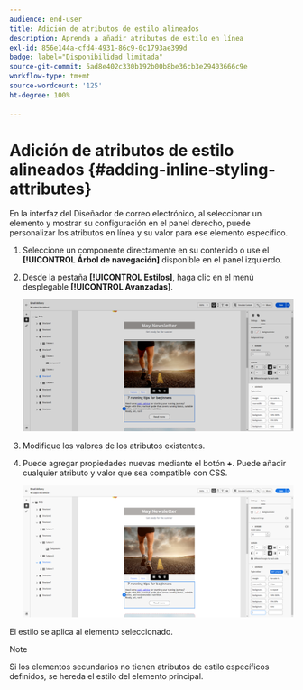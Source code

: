 ```yaml
---
audience: end-user
title: Adición de atributos de estilo alineados
description: Aprenda a añadir atributos de estilo en línea
exl-id: 856e144a-cfd4-4931-86c9-0c1793ae399d
badge: label="Disponibilidad limitada"
source-git-commit: 5ad8e402c330b192b00b8be36cb3e29403666c9e
workflow-type: tm+mt
source-wordcount: '125'
ht-degree: 100%

---
```



# Adición de atributos de estilo alineados {#adding-inline-styling-attributes}

En la interfaz del Diseñador de correo electrónico, al seleccionar un elemento y mostrar su configuración en el panel derecho, puede personalizar los atributos en línea y su valor para ese elemento específico.

1. Seleccione un componente directamente en su contenido o use el **[!UICONTROL Árbol de navegación]** disponible en el panel izquierdo.

1. Desde la pestaña **[!UICONTROL Estilos]**, haga clic en el menú desplegable **[!UICONTROL Avanzadas]**.

   ![](assets/styles_1.png)

1. Modifique los valores de los atributos existentes.

1. Puede agregar propiedades nuevas mediante el botón **+**. Puede añadir cualquier atributo y valor que sea compatible con CSS.

   ![](assets/styles_2.png)

El estilo se aplica al elemento seleccionado.

>[!NOTE]
>
>Si los elementos secundarios no tienen atributos de estilo específicos definidos, se hereda el estilo del elemento principal.


